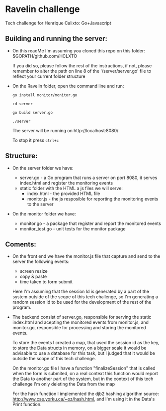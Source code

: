 # Ravelin challenge
Tech challenge for Henrique Calixto: Go+Javascript

## Building and running the server:
- On this readMe I'm assuming you cloned this repo on this folder:
     $GOPATH/github.com/HCLXTO

  If you did so, please follow the rest of the instructions, if
  not, please remember to alter the path on line 8 of the 
  '/server/server.go' file to reflect your current folder structure 

 - On the Ravelin folder, open the command line and run:

   ```go install monitor/monitor.go```

   ```cd server```
   
   ```go build server.go```
   
   ```./server```

   The server will be running on http://localhost:8080/

   To stop it press ```ctrl+c```

## Structure:
 - On the server folder we have:
    - server.go - a Go program that runs a server on port 8080, it serves index.html and register the monitoring events
    - static folder with the HTML a js files we will serve:
       - index.html - the provided HTML file
       - monitor.js - the js resposible for reporting the monitoring events to the server

 - On the monitor folder we have:
    - monitor.go - a package that register and report the monitored events
    - monitor_test.go - unit tests for the monitor package

## Coments:
 - On the front end we have the monitor.js file that capture and send to the server the following events:
    - screen resize
    - copy & paste
    - time taken to form submit

    Here I'm assuming that the session Id is generated by a part of the system outside of the scope of this tech challenge, so I'm generating a random session Id to be used for the development of the rest of the program.

 - The backend consist of server.go, responsible for serving the static index.html and acepting the monitored events from monitor.js, and monitor.go, responsible for processing and storing the monitored events.

   To store the events I created a map, that used the session id as the key, to store the Data structs in memory, on a bigger scale it would be advisable to use a database for this task, but I judged that it would be outside the scope of this tech challenge.

   On the monitor.go file I have a function "finalizeSession" that is called when the form is submited, on a real context this function would report the Data to another part of the system, but in the context of this tech challenge I'm only deleting the Data from the map

   For the hash function I implemented the djb2 hashing algorithm source: http://www.cse.yorku.ca/~oz/hash.html, and I'm using it in the Data's Print function.


